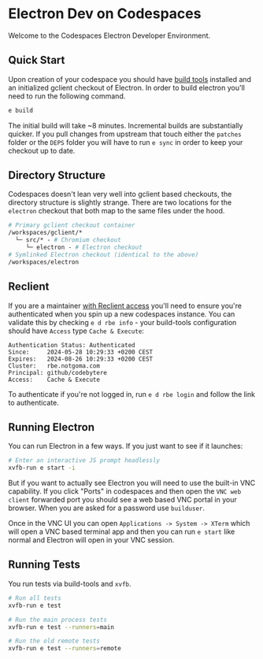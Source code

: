 # Electron Dev on Codespaces

Welcome to the Codespaces Electron Developer Environment.

## Quick Start

Upon creation of your codespace you should have [build tools](https://github.com/electron/build-tools) installed and an initialized gclient checkout of Electron.  In order to build electron you'll need to run the following command.

```bash
e build
```

The initial build will take ~8 minutes.  Incremental builds are substantially quicker.  If you pull changes from upstream that touch either the `patches` folder or the `DEPS` folder you will have to run `e sync` in order to keep your checkout up to date.

## Directory Structure

Codespaces doesn't lean very well into gclient based checkouts, the directory structure is slightly strange.  There are two locations for the `electron` checkout that both map to the same files under the hood.

```graphql
# Primary gclient checkout container
/workspaces/gclient/*
  └─ src/* - # Chromium checkout
     └─ electron - # Electron checkout
# Symlinked Electron checkout (identical to the above)
/workspaces/electron
```

## Reclient

If you are a maintainer [with Reclient access](../docs/development/reclient.md) you'll need to ensure you're authenticated when you spin up a new codespaces instance.  You can validate this by checking `e d rbe info` - your build-tools configuration should have `Access` type `Cache & Execute`:

```console
Authentication Status: Authenticated
Since:     2024-05-28 10:29:33 +0200 CEST
Expires:   2024-08-26 10:29:33 +0200 CEST
Cluster:   rbe.notgoma.com
Principal: github/codebytere
Access:    Cache & Execute
```

To authenticate if you're not logged in, run `e d rbe login` and follow the link to authenticate.

## Running Electron

You can run Electron in a few ways.  If you just want to see if it launches:

```bash
# Enter an interactive JS prompt headlessly
xvfb-run e start -i
```

But if you want to actually see Electron you will need to use the built-in VNC capability.  If you click "Ports" in codespaces and then open the `VNC web client` forwarded port you should see a web based VNC portal in your browser.  When you are asked for a password use `builduser`.

Once in the VNC UI you can open `Applications -> System -> XTerm` which will open a VNC based terminal app and then you can run `e start` like normal and Electron will open in your VNC session.

## Running Tests

You run tests via build-tools and `xvfb`.

```bash
# Run all tests
xvfb-run e test

# Run the main process tests
xvfb-run e test --runners=main

# Run the old remote tests
xvfb-run e test --runners=remote
```
